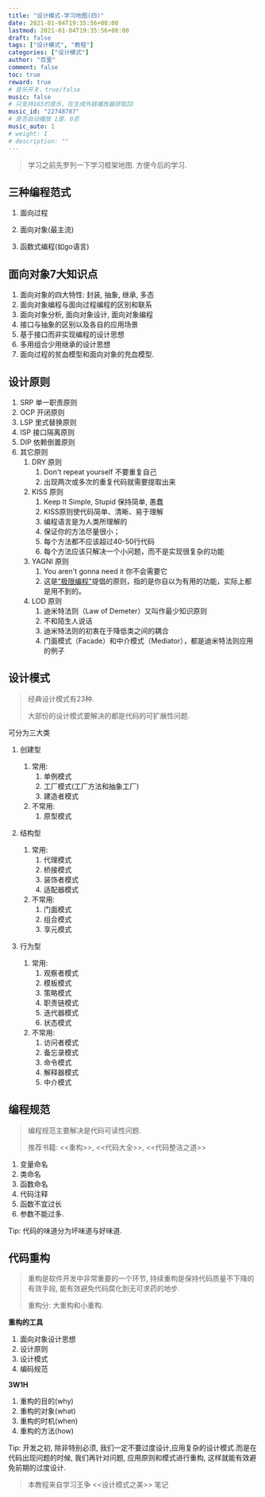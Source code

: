 ```yaml
---
title: "设计模式-学习地图(四)"
date: 2021-01-04T19:35:56+08:00
lastmod: 2021-01-04T19:35:56+08:00
draft: false
tags: ["设计模式", "教程"]
categories: ["设计模式"]
author: "百里"
comment: false
toc: true
reward: true
# 音乐开关，true/false
music: false
# 只支持163的音乐，在生成外链播放器获取ID
music_id: "22748787"
# 是否自动播放 1是，0否
music_auto: 1
# weight: 1
# description: ""
---
```


> 学习之前先罗列一下学习框架地图. 方便今后的学习. 

##  三种编程范式

1. 面向过程

2. 面向对象(最主流)

3. 函数式编程(如go语言)

## 面向对象7大知识点

1. 面向对象的四大特性: 封装, 抽象, 继承, 多态
2. 面向对象编程与面向过程编程的区别和联系
3. 面向对象分析, 面向对象设计, 面向对象编程
4. 接口与抽象的区别以及各自的应用场景 
5. 基于接口而非实现编程的设计思想
6. 多用组合少用继承的设计思想
7. 面向过程的贫血模型和面向对象的充血模型.

## 设计原则

1. SRP 单一职责原则
2. OCP 开闭原则
3. LSP 里式替换原则
4. ISP 接口隔离原则
5. DIP 依赖倒置原则
6. 其它原则
   1. DRY 原则
      1. Don't repeat yourself 不要重复自己
      2. 出现两次或多次的重复代码就需要提取出来
   2. KISS 原则
      1. Keep It Simple, Stupid 保持简单, 愚蠢
      2. KISS原则使代码简单、清晰、易于理解
      3. 编程语言是为人类所理解的
      4. 保证你的方法尽量很小；
      5. 每个方法都不应该超过40-50行代码
      6. 每个方法应该只解决一个小问题，而不是实现很复杂的功能
   3. YAGNI 原则
      1. You aren't gonna need it 你不会需要它
      2. 这是["极限编程"](http://en.wikipedia.org/wiki/Extreme_programming)提倡的原则，指的是你自以为有用的功能，实际上都是用不到的。
   4. LOD 原则
      1. 迪米特法则（Law of Demeter）又叫作最少知识原则
      2. 不和陌生人说话
      3. 迪米特法则的初衷在于降低类之间的耦合
      4. 门面模式（Facade）和中介模式（Mediator），都是迪米特法则应用的例子

## 设计模式

> 经典设计模式有23种. 
>
> 大部份的设计模式要解决的都是代码的可扩展性问题.

可分为三大类

1. 创建型

   1. 常用: 
      1. 单例模式
      2. 工厂模式(工厂方法和抽象工厂)
      3. 建造者模式
   2. 不常用:
      1. 原型模式

2. 结构型

   1. 常用:
      1. 代理模式
      2. 桥接模式
      3. 装饰者模式
      4. 适配器模式
   2. 不常用:
      1. 门面模式
      2. 组合模式
      3. 享元模式

3. 行为型

   1. 常用:
      1. 观察者模式
      2. 模板模式
      3. 策略模式
      4. 职责链模式
      5. 迭代器模式
      6. 状态模式
   2. 不常用:
      1. 访问者模式
      2. 备忘录模式
      3. 命令模式
      4. 解释器模式
      5. 中介模式

## 编程规范

> 编程规范主要解决是代码可读性问题.
>
> 推荐书籍: <<重构>>, <<代码大全>>, <<代码整洁之道>>

1. 变量命名
2. 类命名
3. 函数命名
4. 代码注释
5. 函数不宜过长
6. 参数不能过多.

Tip: 代码的味道分为坏味道与好味道.



## 代码重构

> 重构是软件开发中非常重要的一个环节, 持续重构是保持代码质量不下降的有效手段, 能有效避免代码腐化到无可求药的地步.
>
> 重构分: 大重构和小重构.

**重构的工具**

1. 面向对象设计思想
2. 设计原则
3. 设计模式
4. 编码规范

**3W1H**

1. 重构的目的(why)
2. 重构的对象(what)
3. 重构的时机(when)
4. 重构的方法(how)



Tip: 开发之初, 除非特别必须, 我们一定不要过度设计,应用复杂的设计模式.而是在代码出现问题的时候, 我们再针对问题, 应用原则和模式进行重构, 这样就能有效避免前期的过度设计.




>  本教程来自学习王争 <<设计模式之美>> 笔记 

